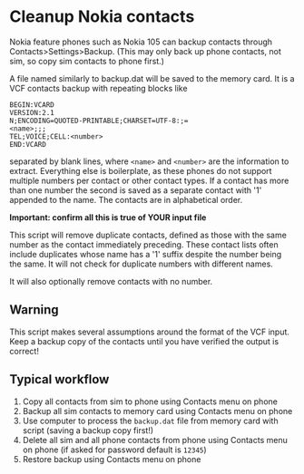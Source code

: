 # Cleanup Nokia contacts

Nokia feature phones such as Nokia 105 can backup contacts through Contacts>Settings>Backup. (This may only back up phone contacts, not sim, so copy sim contacts to phone first.)

A file named similarly to backup.dat will be saved to the memory card. It is a VCF contacts backup with repeating blocks like

```
BEGIN:VCARD
VERSION:2.1
N;ENCODING=QUOTED-PRINTABLE;CHARSET=UTF-8:;=
<name>;;;
TEL;VOICE;CELL:<number>
END:VCARD
```

separated by blank lines, where `<name>` and `<number>` are the information to extract.
Everything else is boilerplate, as these phones do not support multiple numbers per contact or other contact types. If a contact has more than one number the second is saved as a separate contact with '1' appended to the name. The contacts are in alphabetical order.

**Important: confirm all this is true of YOUR input file**

This script will remove duplicate contacts, defined as those with the same number as the
contact immediately preceding. These contact lists often include duplicates whose name has a '1' suffix despite the number being the same. It will not check for duplicate numbers with different names.

It will also optionally remove contacts with no number.

## Warning

This script makes several assumptions around the format of the VCF input. Keep a backup copy of the contacts until you have verified the output is correct!

## Typical workflow

1. Copy all contacts from sim to phone using Contacts menu on phone
2. Backup all sim contacts to memory card using Contacts menu on phone
3. Use computer to process the `backup.dat` file from memory card with script (saving a backup copy first!)
4. Delete all sim and all phone contacts from phone using Contacts menu on phone (if asked for password default is `12345`)
5. Restore backup using Contacts menu on phone
